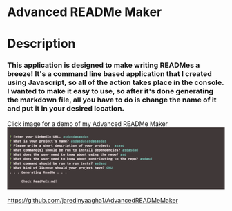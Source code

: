 # Advanced READMe Maker

# Description
### This application is designed to make writing READMes a breeze! It's a command line based application that I created using Javascript, so all of the action takes place in the console. I wanted to make it easy to use, so after it's done generating the markdown file, all you have to do is change the name of it and put it in your desired location.

Click image for a demo of my Advanced READMe Maker
<a href="https://watch.screencastify.com/v/MJRsGfccj8SYFIW1UT8k"><img src=".\assets\Capture.PNG"></img></a>

https://github.com/jaredinyaagha1/AdvancedREADMeMaker